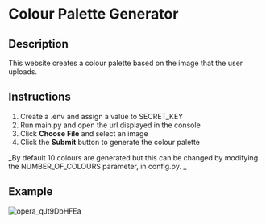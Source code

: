 # Colour Palette Generator

## Description
This website creates a colour palette based on the image that the user uploads. 

## Instructions
1. Create a .env and assign a value to SECRET_KEY
2. Run main.py and open the url displayed in the console
3. Click **Choose File** and select an image
4. Click the **Submit** button to generate the colour palette

_By default 10 colours are generated but this can be changed by modifying the NUMBER_OF_COLOURS parameter, in config.py. _


## Example
![opera_qJt9DbHFEa](https://github.com/user-attachments/assets/f5d810c2-5aa4-491e-ad41-ab001c88a3e2)
